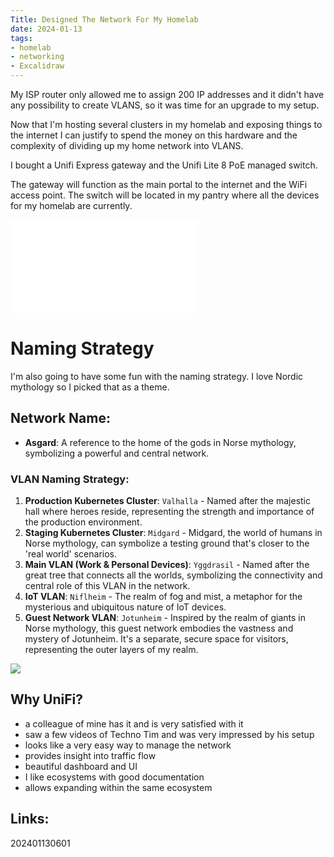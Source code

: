 ```yaml
---
Title: Designed The Network For My Homelab
date: 2024-01-13
tags:
- homelab
- networking
- Excalidraw
---
```


My ISP router only allowed me to assign 200 IP addresses and it didn't have any possibility to create VLANS, so it was time for an upgrade to my setup.

Now that I'm hosting several clusters in my homelab and exposing things to the internet I can justify to spend the money on this hardware and the complexity of dividing up my home network into VLANS.

I bought a Unifi Express gateway and the Unifi Lite 8 PoE managed switch.

The gateway will function as the main portal to the internet and the WiFi access point. The switch will be located in my pantry where all the devices for my homelab are currently.

![](home-network-design.png.md)


# Naming Strategy

I'm also going to have some fun with the naming strategy. I love Nordic mythology so I picked that as a theme.

## Network Name:

- **Asgard**: A reference to the home of the gods in Norse mythology, symbolizing a powerful and central network.

### VLAN Naming Strategy:

1. **Production Kubernetes Cluster**: `Valhalla` - Named after the majestic hall where heroes reside, representing the strength and importance of the production environment.
2. **Staging Kubernetes Cluster**: `Midgard` - Midgard, the world of humans in Norse mythology, can symbolize a testing ground that's closer to the 'real world' scenarios.
3. **Main VLAN (Work & Personal Devices)**: `Yggdrasil` - Named after the great tree that connects all the worlds, symbolizing the connectivity and central role of this VLAN in the network.
4. **IoT VLAN**: `Niflheim` - The realm of fog and mist, a metaphor for the mysterious and ubiquitous nature of IoT devices.
5. **Guest Network VLAN**: `Jotunheim` - Inspired by the realm of giants in Norse mythology, this guest network embodies the vastness and mystery of Jotunheim. It's a separate, secure space for visitors, representing the outer layers of my realm.

![](/jotunheim.png)

## Why UniFi?

* a colleague of mine has it and is very satisfied with it
* saw a few videos of Techno Tim and was very impressed by his setup
* looks like a very easy way to manage the network
* provides insight into traffic flow
* beautiful dashboard and UI
* I like ecosystems with good documentation
* allows expanding within the same ecosystem

## Links:

202401130601
